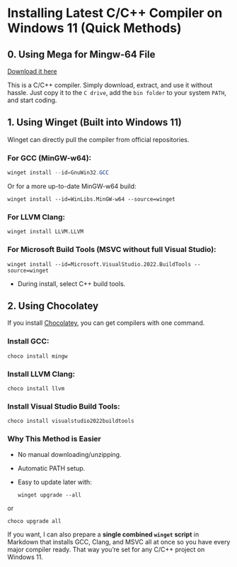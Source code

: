 # Installing Latest C/C++ Compiler on Windows 11 (Quick Methods)

## 0. Using Mega for Mingw-64 File 
[Download it here](https://mega.nz/file/QwR2GYTb#vcgh-6GKiYQDZFDovdRbq__Pr-mlTDv3LL0EmVgtBpg)

This is a C/C++ compiler. Simply download, extract, and use it without hassle. Just copy it to the `C drive`, add the `bin folder` to your system `PATH`, and start coding.

## 1. Using Winget (Built into Windows 11)
Winget can directly pull the compiler from official repositories.

### For GCC (MinGW-w64):
```powershell
winget install --id=GnuWin32.GCC
```
Or for a more up-to-date MinGW-w64 build:
```
winget install --id=WinLibs.MinGW-w64 --source=winget
```
### For LLVM Clang:
```
winget install LLVM.LLVM
```
### For Microsoft Build Tools (MSVC without full Visual Studio):
```
winget install --id=Microsoft.VisualStudio.2022.BuildTools --source=winget
```
- During install, select C++ build tools.

## 2. Using Chocolatey
If you install [Chocolatey](https://chocolatey.org/install), you can get compilers with one command.

### Install GCC:
```
choco install mingw
```

### Install LLVM Clang:
```
choco install llvm
```

### Install Visual Studio Build Tools:
```
choco install visualstudio2022buildtools
```
### Why This Method is Easier

- No manual downloading/unzipping.

- Automatic PATH setup.

- Easy to update later with:
  ```
  winget upgrade --all
  ``` 

or 

```
choco upgrade all
```

If you want, I can also prepare a **single combined `winget` script** in Markdown that installs GCC, Clang, and MSVC all at once so you have every major compiler ready. That way you’re set for any C/C++ project on Windows 11.

